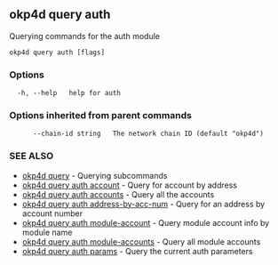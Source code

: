 ## okp4d query auth

Querying commands for the auth module

```
okp4d query auth [flags]
```

### Options

```
  -h, --help   help for auth
```

### Options inherited from parent commands

```
      --chain-id string   The network chain ID (default "okp4d")
```

### SEE ALSO

* [okp4d query](okp4d_query.md)	 - Querying subcommands
* [okp4d query auth account](okp4d_query_auth_account.md)	 - Query for account by address
* [okp4d query auth accounts](okp4d_query_auth_accounts.md)	 - Query all the accounts
* [okp4d query auth address-by-acc-num](okp4d_query_auth_address-by-acc-num.md)	 - Query for an address by account number
* [okp4d query auth module-account](okp4d_query_auth_module-account.md)	 - Query module account info by module name
* [okp4d query auth module-accounts](okp4d_query_auth_module-accounts.md)	 - Query all module accounts
* [okp4d query auth params](okp4d_query_auth_params.md)	 - Query the current auth parameters

